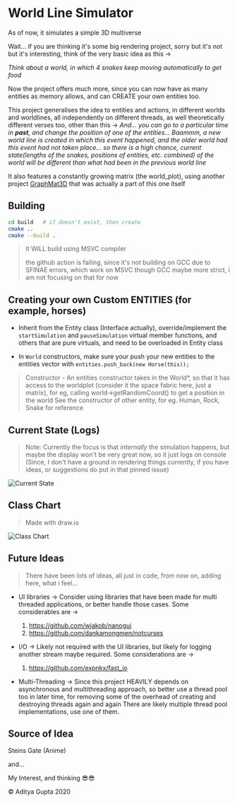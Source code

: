 # World Line Simulator

As of now, it simulates a simple 3D multiverse

Wait... if you are thinking it's some big rendering project, sorry but it's not but it's interesting,
think of the very basic idea as this ->

_Think about a world, in which 4 snakes keep moving automatically to get food_

Now the project offers much more, since you can now have as many entities as memory allows, and can CREATE your own entities too.

This project generalises the idea to entities and actions, in different worlds and worldlines, all independently on different threads, as well theoretically different verses too, other than this ->
_And... you can go to a particular time in **past**, and change the position of one of the entities... Baammm, a new world line is created in which *this event* happened, and the older world had *this event* had not taken place... so there is a high chance, current state(lengths of the snakes, positions of entities, etc. combined) of the world will be different than what had been in the previous world line_

It also features a constantly growing matrix (the world_plot), using another project [GraphMat3D](https://github.com/adi-g15/graphMat) that was actually a part of this one itself

## Building

```sh
cd build   # if doesn't exist, then create
cmake ..
cmake --build .
```

> It WILL build using MSVC compiler
>
> the github action is failing, since it's not building on GCC due to SFINAE errors, which work on MSVC though GCC maybe more strict, i am not focusing on that for now

## Creating your own Custom ENTITIES (for example, horses)

* Inherit from the Entity class (Interface actually), override/implement the `startSimulation` and `pauseSimulation` virtual member functions, and others that are pure virtuals, and need to be overloaded in Entity class

* In `World` constructors, make sure your push your new entities to the entities vector with `entities.push_back(new Horse(this));`

> Constructor - An entities constructor takes in the World*, so that it has access to the worldplot (consider it the space fabric here, just a matrix), for eg, calling world->getRandomCoord() to get a position in the world
> See the constructor of other entity, for eg. Human, Rock, Snake for reference

## Current State (Logs)

> Note: Currently the focus is that _internally_ the simulation happens, but maybe the display won't be very great now, so it just logs on console (Since, I don't have a ground in rendering things currently, if you have ideas, or suggestions do put in that pinned issue)

![Current State](https://raw.githubusercontent.com/adi-g15/Sources/main/worldLineSim_state.png?token=AI4LBINZKQFMNVC5BRCO7S3AFU3KO "This is a part of the logging")

## Class Chart

> Made with draw.io

![Class Chart](https://raw.githubusercontent.com/adi-g15/Sources/main/worldLineSim.png?token=AI4LBIN5MOCOAM4ODLI3NCLAFU3TS "WorldLine Sim")

## Future Ideas

> There have been lots of ideas, all just in code, from now on, adding here, what i feel...

* UI libraries ->
  Consider using libraries that have been made for multi threaded applications, or better handle those cases. Some considerables are ->
  1. https://github.com/wjakob/nanogui
  2. https://github.com/dankamongmen/notcurses

* I/O ->
  Likely not required with the UI libraries, but likely for logging another stream maybe required. Some considerations are ->
  1. https://github.com/expnkx/fast_io

* Multi-Threading ->
  Since this project HEAVILY depends on asynchronous and multithreading approach, so better use a thread pool too in later time, for removing some of the overhead of creating and destroying threads again and again
  There are likely multiple thread pool implementations, use one of them.

## Source of Idea

  Steins Gate (Anime)

  and...

  My Interest, and thinking 😎😎


:copyright: Aditya Gupta 2020
